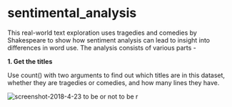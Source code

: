 # sentimental_analysis
This real-world text exploration uses tragedies and comedies by Shakespeare to show how sentiment analysis can lead to insight into differences in word use.
The analysis consists of various parts - 

<b>1. Get the titles </b>

Use count() with two arguments to find out which titles are in this dataset, whether they are tragedies or comedies, and how many lines they have.
     
 ![screenshot-2018-4-23 to be or not to be r](https://user-images.githubusercontent.com/16416130/39099470-49ab5a50-4699-11e8-87af-44ba1741a473.png)
